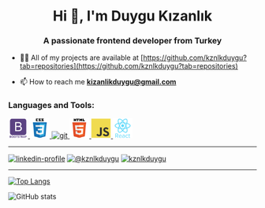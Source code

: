 
<h1 align="center">Hi 👋, I'm Duygu Kızanlık </h1>
<h3 align="center">A passionate frontend developer from Turkey</h3>



- 👨‍💻 All of my projects are available at [https://github.com/kznlkduygu?tab=repositories](https://github.com/kznlkduygu?tab=repositories)

- 📫 How to reach me **kizanlikduygu@gmail.com**

<h3 align="left">Languages and Tools:</h3>
 <a href="https://getbootstrap.com" target="_blank"> <img src="https://raw.githubusercontent.com/devicons/devicon/master/icons/bootstrap/bootstrap-plain-wordmark.svg" alt="bootstrap" width="40" height="40"/> </a> <a href="https://www.w3schools.com/css/" target="_blank"> <img src="https://raw.githubusercontent.com/devicons/devicon/master/icons/css3/css3-original-wordmark.svg" alt="css3" width="40" height="40"/> </a>
<a href="https://git-scm.com/" target="_blank"> <img src="https://www.vectorlogo.zone/logos/git-scm/git-scm-icon.svg" alt="git" width="40" height="40"/> </a> <a  <a href="https://www.w3.org/html/" target="_blank"> <img src="https://raw.githubusercontent.com/devicons/devicon/master/icons/html5/html5-original-wordmark.svg" alt="html5" width="40" height="40"/> </a> <a href="https://www.javascript.com" target="_blank"> <img src="https://raw.githubusercontent.com/devicons/devicon/master/icons/javascript/javascript-original.svg" alt="javascript" width="40" height="40"/> </a> <a href="https://reactjs.org/" target="_blank"> <img src="https://raw.githubusercontent.com/devicons/devicon/master/icons/react/react-original-wordmark.svg" alt="react" width="40" height="40"/> </a>







----------------------------






<p align="center">
 
<a href="https://www.linkedin.com/in/kizanlikduygu/" target="blank"><img align="center" src="https://cdn.jsdelivr.net/npm/simple-icons@3.0.1/icons/linkedin.svg" alt="linkedin-profile" height="30" width="30" /></a> <a href="https://medium.com/@kizanlikduygu" target="blank"><img align="center" src="https://cdn.jsdelivr.net/npm/simple-icons@3.0.1/icons/medium.svg" alt="@kznlkduygu" height="30" width="40" /></a>
<a href="https://www.hackerrank.com/kizanlikduygu" target="blank"><img align="center" src="https://cdn.jsdelivr.net/npm/simple-icons@3.0.1/icons/hackerrank.svg" alt="kznlkduygu" height="30" width="40" /></a>
</p>
</p>

----



[![Top Langs](https://github-readme-stats.vercel.app/api/top-langs/?username=kznlkduygu)](https://github.com/anuraghazra/github-readme-stats)

![GitHub stats](https://github-readme-stats.vercel.app/api?username=kznlkduygu&show_icons=true&count_private=true) 
